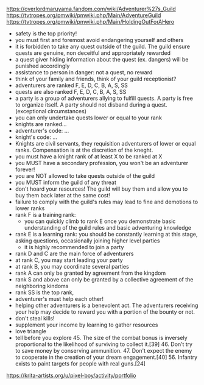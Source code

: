 https://overlordmaruyama.fandom.com/wiki/Adventurer%27s_Guild
https://tvtropes.org/pmwiki/pmwiki.php/Main/AdventureGuild
https://tvtropes.org/pmwiki/pmwiki.php/Main/HoldingOutForAHero

* safety is the top priority!
* you must first and foremost avoid endangering yourself and others
* it is forbidden to take any quest outside of the guild. The guild ensure quests are genuine, non deceitful and appropriately rewarded
* a quest giver hiding information about the quest (ex. dangers) will be punished accordingly
* assistance to person in danger: not a quest, no reward
* think of your family and friends, think of your guild receptionist?
* adventurers are ranked F, E, D, C, B, A, S, SS
* quests are also ranked F, E, D, C, B, A, S, SS
* a party is a group of adventurers allying to fulfill quests. A party is free to organize itself. A party should not disband during a quest. (exceptional circumstances)
* you can only undertake quests lower or equal to your rank
* knights are ranked...
* adventurer's code: ...
* knight's code: ...
* Knights are civil servants, they requisition adventurers of lower or equal ranks. Compensation is at the discretion of the kneght.
* you must have a knight rank of at least X to be ranked at X
* you MUST have a secondary profession, you won't be an adventurer forever!
* you are NOT allowed to take quests outside of the guild
* you MUST inform the guild of any threat
* don't hoard your resources! The guild will buy them and allow you to buy them back later at the same cost!
* failure to comply with the guild's rules may lead to fine and demotions to lower ranks
* rank F is a training rank:
  * you can quickly climb to rank E once you demonstrate basic understanding of the guild rules and basic adventuring knowledge
* rank E is a learning rank: you should be constantly learning at this stage, asking questions, occasionally joining higher level parties
  * it is highly recommended to join a party
* rank D and C are the main force of adventurers
* at rank C, you may start leading your party
* at rank B, you may coordinate several parties
* rank A can only be granted by agreement from the kingdom
* rank S and above can only be granted by a collective agreement of the neighboring kindoms
* rank SS is the top rank,
* adventurer's must help each other!
* helping other adventurers is a benevolent act. The adventurers receiving your help may decide to reward you with a portion of the bounty or not.
* don't steal kills!
* supplement your income by learning to gather resources
* love triangle
* tell before you explore
    45. The size of the combat bonus is inversely proportional to the likelihood of surviving to collect it.[39]
    46. Don’t try to save money by conserving ammunition.
    47. Don't expect the enemy to cooperate in the creation of your dream engagement.[40]
    56. Infantry exists to paint targets for people with real guns.[24]

https://krita-artists.org/u/pixel-boy/activity/portfolio
